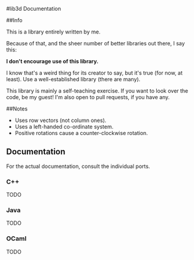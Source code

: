 #lib3d Documentation

##Info

This is a library entirely written by me.

Because of that, and the sheer number of better libraries out there, I say this:

**I don't encourage use of this library.**

I know that's a weird thing for its creator to say, but it's true (for now, at least). Use a well-established library (there are many).

This library is mainly a self-teaching exercise. If you want to look over the code, be my guest! I'm also open to pull requests, if you have any.

##Notes

 - Uses row vectors (not column ones).
 - Uses a left-handed co-ordinate system.
 - Positive rotations cause a counter-clockwise rotation.

## Documentation

For the actual documentation, consult the individual ports.

### C++

TODO

### Java

TODO

### OCaml

TODO
